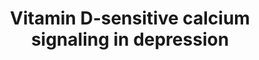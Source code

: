 ---
annotations:
- id: DOID:1596
  parent: disease of mental health
  type: Disease Ontology
  value: mental depression
- id: PW:0001169
  parent: regulatory pathway
  type: Pathway Ontology
  value: altered calcium/calcium-mediated signaling pathway
authors:
- Leonievdven
- Marvin M2
- MaintBot
- Egonw
- Fehrhart
- Finterly
communities:
- Diseases
description: Depression has been linked to (lack of) sunlight exposure and raised
  intracellular calcium levels. In this pathway, the role of the vitamin D pathway
  in calcium signaling in depression is shown. Active 1,25-dihydroxy-vitamin D3 is
  formed from 7-dehydrocholesterol by multiple conversion steps. It associates with
  RXR and VDR in the nucleus, which stimulates transcription of VDR target genes,
  resulting in lower intracellular calcium levels. Less sunlight exposure results
  in lower 1,25-dihydroxyvitamin D3 levels and therefore higher calcium levels.
last-edited: 2021-06-18
ndex: 8986974c-8b6c-11eb-9e72-0ac135e8bacf
organisms:
- Homo sapiens
redirect_from:
- /index.php/Pathway:WP4698
- /instance/WP4698
- /instance/WP4698_r123493
revision: r123493
schema-jsonld:
- '@context': https://schema.org/
  '@id': https://wikipathways.github.io/pathways/WP4698.html
  '@type': Dataset
  creator:
    '@type': Organization
    name: WikiPathways
  description: Depression has been linked to (lack of) sunlight exposure and raised
    intracellular calcium levels. In this pathway, the role of the vitamin D pathway
    in calcium signaling in depression is shown. Active 1,25-dihydroxy-vitamin D3
    is formed from 7-dehydrocholesterol by multiple conversion steps. It associates
    with RXR and VDR in the nucleus, which stimulates transcription of VDR target
    genes, resulting in lower intracellular calcium levels. Less sunlight exposure
    results in lower 1,25-dihydroxyvitamin D3 levels and therefore higher calcium
    levels.
  keywords:
  - 1,25-(OH)2D3
  - 25(OH)D3
  - 7-Dehydrocholesterol
  - ATP2B1
  - ATP2B2
  - ATP2B3
  - ATP2B4
  - Acetylcholine
  - BCL2
  - CACNA1C
  - CHRM1
  - CYP27A1
  - CYP27B1
  - Ca2+
  - Calbindin
  - Diacylglycerol
  - G6PD
  - GCLC
  - GGT1
  - GPX
  - GRIN1
  - GRIN2A
  - GRIN2B
  - GRIN2C
  - GRIN2D
  - GRM5
  - GSR
  - H2O2
  - ITPR1
  - ITPR2
  - ITPR3
  - Inositol 1,4,5-trisphosphate
  - K+
  - KCNQ2
  - KCNQ3
  - KDM1A
  - KDM1B
  - KDM3A
  - KDM6B
  - Ketamine
  - Li+
  - NFE2L2
  - Na+
  - PIP2
  - PVALB
  - RXRA
  - SLC8A1
  - TPH1
  - TPH2
  - VDR
  - Vitamin D3
  - glutamate
  - superoxide
  license: CC0
  name: Vitamin D-sensitive calcium signaling in depression
seo: CreativeWork
title: Vitamin D-sensitive calcium signaling in depression
wpid: WP4698
---